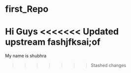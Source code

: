 # first_Repo

Hi Guys
<<<<<<< Updated upstream
fashjfksai;of
=======

My name is shubhra
>>>>>>> Stashed changes
